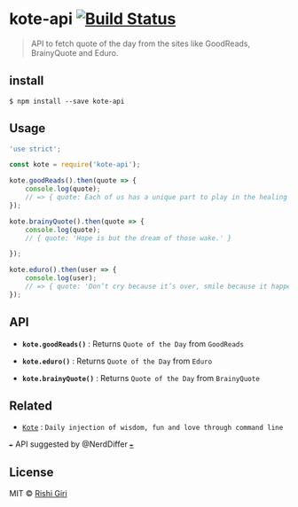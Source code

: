 # kote-api [![Build Status](https://travis-ci.org/CodeDotJS/kote-api.svg?branch=master)](https://travis-ci.org/CodeDotJS/kote-api)

> API to fetch quote of the day from the sites like GoodReads, BrainyQuote and Eduro.

## install
```
$ npm install --save kote-api
```

## Usage

```js
'use strict';

const kote = require('kote-api');

kote.goodReads().then(quote => {
    console.log(quote);
    // => { quote: Each of us has a unique part to play in the healing of the world. }
});

kote.brainyQuote().then(quote => {
    console.log(quote);
    // { quote: 'Hope is but the dream of those wake.' }

});

kote.eduro().then(user => {
    console.log(user);
    // => { quote: 'Don’t cry because it’s over, smile because it happened.' }
});
```

## API

- __`kote.goodReads()`__ : Returns `Quote of the Day` from `GoodReads`

- __`kote.eduro()`__ : Returns `Quote of the Day` from `Eduro`

- __`kote.brainyQuote()`__ : Returns `Quote of the Day` from `BrainyQuote`

## Related

- [`Kote`](https://github.com/CodeDotJS/kote) : `Daily injection of wisdom, fun and love through command line`

__`✒`__ API suggested by @NerdDiffer [`✒`](https://github.com/CodeDotJS/kote/issues/1)

## License

MIT &copy; [Rishi Giri](http://rishigiri.com)
